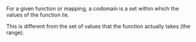 For a given function or mapping, a codomain is a set within which the
values of the function lie.

This is different from the set of values that the function actually
takes (the range).
